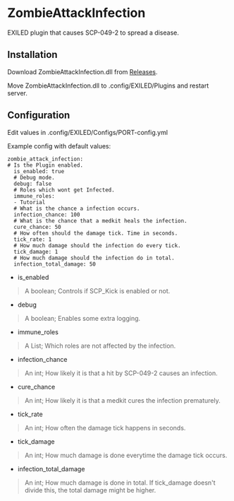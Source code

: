 # ZombieAttackInfection
EXILED plugin that causes SCP-049-2 to spread a disease.

## Installation
Download ZombieAttackInfection.dll from [Releases](/Releases).

Move ZombieAttackInfection.dll to .config/EXILED/Plugins and restart server.

## Configuration
Edit values in .config/EXILED/Configs/PORT-config.yml

Example config with default values:
```
zombie_attack_infection:
# Is the Plugin enabled.
  is_enabled: true
  # Debug mode.
  debug: false
  # Roles which wont get Infected.
  immune_roles:
  - Tutorial
  # What is the chance a infection occurs.
  infection_chance: 100
  # What is the chance that a medkit heals the infection.
  cure_chance: 50
  # How often should the damage tick. Time in seconds.
  tick_rate: 1
  # How much damage should the infection do every tick.
  tick_damage: 1
  # How much damage should the infection do in total.
  infection_total_damage: 50

```
* is_enabled
> A boolean; Controls if SCP_Kick is enabled or not.
* debug
> A boolean; Enables some extra logging.
* immune_roles
> A List; Which roles are not affected by the infection.
* infection_chance
> An int; How likely it is that a hit by SCP-049-2 causes an infection.
* cure_chance
> An int; How likely it is that a medkit cures the infection prematurely.
* tick_rate
> An int; How often the damage tick happens in seconds.
* tick_damage
> An int; How much damage is done everytime the damage tick occurs.
* infection_total_damage
> An int; How much damage is done in total. If tick_damage doesn't divide this, the total damage might be higher.
